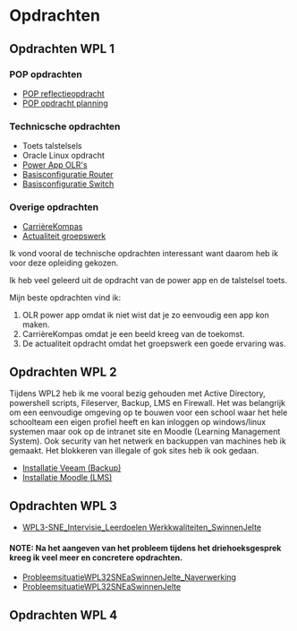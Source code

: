 # Opdrachten

## Opdrachten WPL 1
### POP opdrachten
-   [POP reflectieopdracht](https://github.com/PXL-Digital-SNE-Werkplekleren/portfolio-JelteSwinnenPXL/blob/main/Opdrachten/Swinnen_Jelte_reflectie.pdf)
-   [POP opdracht planning](https://github.com/PXL-Digital-SNE-Werkplekleren/portfolio-JelteSwinnenPXL/blob/main/Opdrachten/Swinnen_Jelte_planning.pdf)

### Technicsche opdrachten
-   Toets talstelsels
-   Oracle Linux opdracht
-   [Power App OLR's](https://github.com/PXL-Digital-SNE-Werkplekleren/portfolio-JelteSwinnenPXL/blob/main/Opdrachten/Swinnen_Jelte_powerapp.pdf)
-   [Basisconfiguratie Router](https://github.com/PXL-Digital-SNE-Werkplekleren/portfolio-JelteSwinnenPXL/blob/main/Opdrachten/Jelte_Swinnen_basisconfig_router.txt)
-   [Basisconfiguratie Switch](https://github.com/PXL-Digital-SNE-Werkplekleren/portfolio-JelteSwinnenPXL/blob/main/Opdrachten/Jelte_Swinnen_basisconfig_switch.txt)

### Overige opdrachten
-   [CarrièreKompas](https://github.com/PXL-Digital-SNE-Werkplekleren/portfolio-JelteSwinnenPXL/blob/main/Opdrachten/Swinnen_Jelte_mijn_loopbaan.pdf)
-   [Actualiteit groepswerk](https://github.com/PXL-Digital-SNE-Werkplekleren/portfolio-JelteSwinnenPXL/blob/main/Opdrachten/Swinnen_Jelte_actualiteit.pdf)

Ik vond vooral de technische opdrachten interessant want daarom heb ik voor deze opleiding gekozen.

Ik heb veel geleerd uit de opdracht van de power app en de talstelsel toets.

Mijn beste opdrachten vind ik:
1.  OLR power app omdat ik niet wist dat je zo eenvoudig een app kon maken.
2.  CarrièreKompas omdat je een beeld kreeg van de toekomst.
3.  De actualiteit opdracht omdat het groepswerk een goede ervaring was.

## Opdrachten WPL 2

Tijdens WPL2 heb ik me vooral bezig gehouden met Active Directory, powershell scripts, Fileserver, Backup, LMS en Firewall. Het was belangrijk om een eenvoudige omgeving op te bouwen voor een school waar het hele schoolteam een eigen profiel heeft en kan inloggen op windows/linux systemen maar ook op de intranet site en Moodle (Learning Management System). Ook security van het netwerk en backuppen van machines heb ik gemaakt. Het blokkeren van illegale of gok sites heb ik ook gedaan.

-   [Installatie Veeam (Backup)](https://github.com/PXL-Digital-SNE-Werkplekleren/portfolio-JelteSwinnenPXL/Opdrachten/Veeam_installatie.pdf)
-   [Installatie Moodle (LMS)](https://github.com/PXL-Digital-SNE-Werkplekleren/portfolio-JelteSwinnenPXL/Opdrachten/Moodle_installatie.pdf)

## Opdrachten WPL 3
-   [WPL3-SNE_Intervisie_Leerdoelen Werkkwaliteiten_SwinnenJelte](https://github.com/PXL-Digital-SNE-Werkplekleren/portfolio-JelteSwinnenPXL/Opdrachten/WPL3-SNE_Intervisie_Leerdoelen%20Werkkwaliteiten_SwinnenJelte_24.pdf)
#### NOTE: Na het aangeven van het probleem tijdens het driehoeksgesprek kreeg ik veel meer en concretere opdrachten.
-   [ProbleemsituatieWPL32SNEaSwinnenJelte_Naverwerking](https://github.com/PXL-Digital-SNE-Werkplekleren/portfolio-JelteSwinnenPXL/Opdrachten/ProbleemsituatieWPL32SNEaSwinnenJelte_Naverwerking.pdf)
-   [ProbleemsituatieWPL32SNEaSwinnenJelte](https://github.com/PXL-Digital-SNE-Werkplekleren/portfolio-JelteSwinnenPXL/Opdrachten/ProbleemsituatieWPL32SNEaSwinnenJelte.pdf)

## Opdrachten WPL 4
